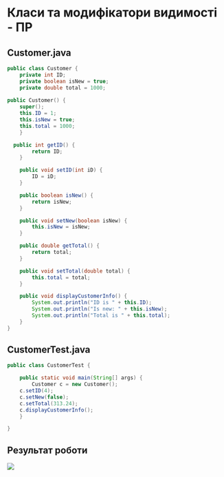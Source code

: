 # Класи та модифікатори видимості - ПР

## Customer.java

```java
public class Сustomer {
	private int ID;
	private boolean isNew = true;
	private double total = 1000;
	
public Сustomer() {
	super();
	this.ID = 1;
	this.isNew = true;
	this.total = 1000;
	}

  public int getID() {
		return ID;
	}

	public void setID(int iD) {
		ID = iD;
	}

	public boolean isNew() {
		return isNew;
	}

	public void setNew(boolean isNew) {
		this.isNew = isNew;
	}

	public double getTotal() {
		return total;
	}

	public void setTotal(double total) {
		this.total = total;
	}

	public void displayCustomerInfo() {
		System.out.println("ID is " + this.ID);
		System.out.println("Is new: " + this.isNew);
		System.out.println("Total is " + this.total);
	}
}
```

## CustomerTest.java

```java
public class CustomerTest {

	public static void main(String[] args) {
		Сustomer c = new Сustomer();
    c.setID(4);
    c.setNew(false);
    c.setTotal(313.24);
    c.displayCustomerInfo();
	}

}
```

## Результат роботи
![](https://github.com/ppc-ntu-khpi/35---classes-and-modifiers-ByteID/blob/main/Solution/done.png)
